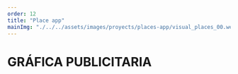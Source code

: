 ```yaml
---
order: 12
title: "Place app"
mainImg: "./../../assets/images/proyects/places-app/visual_places_00.webp"
---
```


# GRÁFICA PUBLICITARIA
